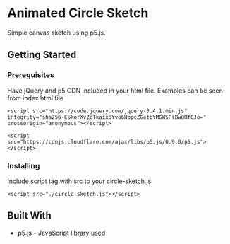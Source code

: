 # Animated Circle Sketch

Simple canvas sketch using p5.js.

## Getting Started



### Prerequisites

Have jQuery and p5 CDN included in your html file. Examples can be seen from index.html file
```
<script src="https://code.jquery.com/jquery-3.4.1.min.js" integrity="sha256-CSXorXvZcTkaix6Yvo6HppcZGetbYMGWSFlBw8HfCJo=" crossorigin="anonymous"></script>
```
```
<script src="https://cdnjs.cloudflare.com/ajax/libs/p5.js/0.9.0/p5.js"></script>
```

### Installing

Include script tag with src to your circle-sketch.js

```
<script src="./circle-sketch.js"></script>
```

## Built With

* [p5.js](https://p5js.org/) - JavaScript library used



